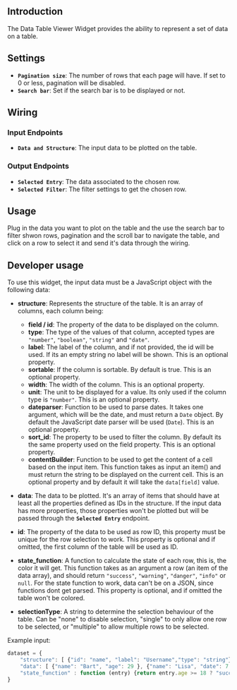 ## Introduction

The Data Table Viewer Widget provides the ability to represent a set of data on a table.

## Settings

- **`Pagination size`**: The number of rows that each page will have. If set to 0 or less, pagination will be disabled.
- **`Search bar`**: Set if the search bar is to be displayed or not.

## Wiring

### Input Endpoints

- **`Data and Structure`**: The input data to be plotted on the table.

### Output Endpoints

- **`Selected Entry`**: The data associated to the chosen row.
- **`Selected Filter`**: The filter settings to get the chosen row.

## Usage

Plug in the data you want to plot on the table and the use the search bar to filter shwon rows, pagination and the scroll bar to navigate the table, and click on a row to select it and send it's data through the wiring.

## Developer usage

To use this widget, the input data must be a JavaScript object with the following data:

- **structure**: Represents the structure of the table. It is an array of columns, each column being:
    - **field / id**: The property of the data to be displayed on the column.
    - **type**: The type of the values of that column, accepted types are `"number"`, `"boolean"`, `"string"` and `"date"`.
    - **label**: The label of the column, and if not provided, the id will be used. If its an empty string no label will be shown. This is an optional property.
    - **sortable**: If the column is sortable. By default is true. This is an optional property.
    - **width**: The width of the column. This is an optional property.
    - **unit**: The unit to be displayed for a value. Its only used if the column type is `"number"`. This is an optional property.
    - **dateparser**: Function to be used to parse dates. It takes one argument, which will be the date, and must return a `Date` object. By default the JavaScript date parser will be used (`Date`). This is an optional property.
    - **sort_id**: The property to be used to filter the column. By default its the same property used on the field property. This is an optional property.
    - **contentBuilder**: Function to be used to get the content of a cell based on the input item. This function takes as input an item() and must return the string to be displayed on the current cell. This is an optional property and by default it will take the `data[field]` value.

- **data**: The data to be plotted. It's an array of items that should have at least all the properties defined as IDs in the structure. If the input data has more properties, those properties won't be plotted but will be passed through the **`Selected Entry`** endpoint. 

- **id**: The property of the data to be used as row ID, this property must be unique for the row selection to work. This property is optional and if omitted, the first column of the table will be used as ID.

- **state_function**: A function to calculate the state of each row, this is, the color it will get. This function takes as an argument a row (an item of the data array), and should return `"success"`, `"warning"`, `"danger"`, `"info"` or `null`. For the state function to work, data can't be on a JSON, since functions dont get parsed. This property is optional, and if omitted the table won't be colored.

- **selectionType**: A string to determine the selection behaviour of the table. Can be "none" to disable selection, "single" to only allow one row to be selected, or "multiple" to allow multiple rows to be selected.

Example input:

```javascript
dataset = {
    "structure": [ {"id": "name", "label": "Username","type": "string"}, {"id": "age", "label": "Age","type": "number"} ],
    "data": [ {"name": "Bart", "age": 29 }, {"name": "Lisa", "date": 7 }],
    "state_function" : function (entry) {return entry.age >= 18 ? "success" : "danger"}
}
```